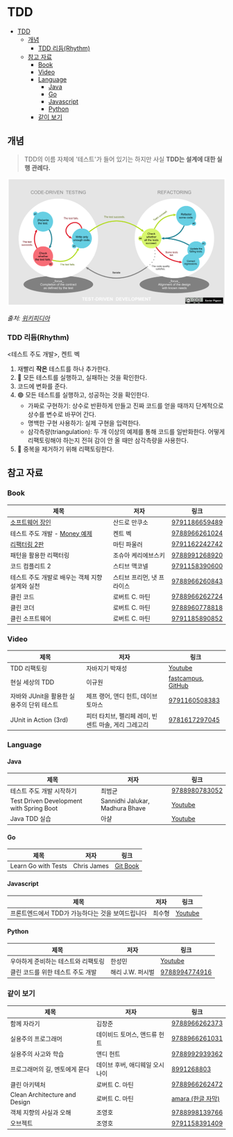 # TDD

- [TDD](#tdd)
  - [개념](#개념)
    - [TDD 리듬(Rhythm)](#tdd-리듬rhythm)
  - [참고 자료](#참고-자료)
    - [Book](#book)
    - [Video](#video)
    - [Language](#language)
      - [Java](#java)
      - [Go](#go)
      - [Javascript](#javascript)
      - [Python](#python)
    - [같이 보기](#같이-보기)

## 개념

> TDD의 이름 자체에 '테스트'가 들어 있기는 하지만 사실 **TDD는 설계에 대한 실행 관례다.**

![tdd-global-lifecycle](images/tdd-global-lifecycle.png)

_출처: [위키피디아](https://en.wikipedia.org/wiki/Test-driven_development)_

### TDD 리듬(Rhythm)

<테스트 주도 개발>, 켄트 벡

1. 재빨리 **작은** 테스트를 하나 추가한다.
2. 🔴 모든 테스트를 실행하고, 실패하는 것을 확인한다.
3. 코드에 변화를 준다.
4. 🟢 모든 테스트를 실행하고, 성공하는 것을 확인한다.
   - 가짜로 구현하기: 상수로 반환하게 만들고 진짜 코드를 얻을 때까지 단계적으로 상수를 변수로 바꾸어 간다.
   - 명백한 구현 사용하기: 실제 구현을 입력한다.
   - 삼각측량(triangulation): 두 개 이상의 예제를 통해 코드를 일반화한다. 어떻게 리팩토링해야 하는지 전혀 감이 안 올 때만 삼각측량을 사용한다.
5. 🔵 중복을 제거하기 위해 리팩토링한다.

## 참고 자료

### Book

| 제목                                                                                                  | 저자                       | 링크                                                                              |
| ----------------------------------------------------------------------------------------------------- | -------------------------- | --------------------------------------------------------------------------------- |
| [소프트웨어 장인](books/the-software-craftsman.md)                                                    | 산드로 만쿠소              | [9791186659489](https://www.gilbut.co.kr/book/view?bookcode=BN001288)             |
| 테스트 주도 개발 - [Money 예제](https://github.com/tdd-kata/java/blob/main/money-kent-beck/README.md) | 켄트 벡                    | [9788966261024](https://www.aladin.co.kr/shop/wproduct.aspx?ISBN=9788966261024)   |
| [리팩터링 2판](books/refactoring-2.md)                                                                | 마틴 파울러                | [9791162242742](https://www.hanbit.co.kr/store/books/look.php?p_code=B6952616555) |
| 패턴을 활용한 리팩터링                                                                                | 조슈아 케리에브스키        | [9788991268920](https://www.aladin.co.kr/shop/wproduct.aspx?ISBN=9788991268920)   |
| 코드 컴플리트 2                                                                                       | 스티브 맥코넬              | [9791158390600](https://wikibook.co.kr/code-complete-2/)                          |
| 테스트 주도 개발로 배우는 객체 지향 설계와 실천                                                       | 스티브 프리먼, 냇 프라이스 | [9788966260843](http://ebook.insightbook.co.kr/book/19)                           |
| 클린 코드                                                                                             | 로버트 C. 마틴             | [9788966262724](http://ebook.insightbook.co.kr/book/79)                           |
| 클린 코더                                                                                             | 로버트 C. 마틴             | [9788960778818](http://www.acornpub.co.kr/book/clean-coder)                       |
| 클린 소프트웨어                                                                                       | 로버트 C. 마틴             | [9791185890852](https://jpub.tistory.com/682)                                     |

### Video

| 제목                                       | 저자                                                 | 링크                                                                                                   |
| ------------------------------------------ | ---------------------------------------------------- | ------------------------------------------------------------------------------------------------------ |
| TDD 리팩토링                               | 자바지기 박재성                                      | [Youtube](https://youtu.be/bIeqAlmNRrA)                                                                |
| 현실 세상의 TDD                            | 이규원                                               | [fastcampus](https://www.fastcampus.co.kr/dev_red_ygw), [GitHub](https://github.com/gyuwon/TDDHandsOn) |
| 자바와 JUnit을 활용한 실용주의 단위 테스트 | 제프 랭어, 앤디 헌트, 데이브 토마스                  | [9791160508383](https://www.aladin.co.kr/shop/wproduct.aspx?ISBN=9791160508383)                        |
| JUnit in Action (3rd)                      | 피터 타치브, 펠리페 레미, 빈센트 마솔, 게리 그레고리 | [9781617297045](https://www.manning.com/books/junit-in-action-third-edition)                           |

### Language

#### Java

| 제목                                     | 저자                            | 링크                                                                                |
| ---------------------------------------- | ------------------------------- | ----------------------------------------------------------------------------------- |
| 테스트 주도 개발 시작하기                | 최범균                          | [9788980783052](https://www.aladin.co.kr/shop/wproduct.aspx?ISBN=9788980783052)     |
| Test Driven Development with Spring Boot | Sannidhi Jalukar, Madhura Bhave | [Youtube](https://youtu.be/s9vt6UJiHg4)                                             |
| Java TDD 실습                            | 아샬                            | [Youtube](https://www.youtube.com/playlist?list=PLbdtsbZUwdeRirBYnWrMSvKYS4CcmXCeU) |

#### Go

| 제목                | 저자        | 링크                                                              |
| ------------------- | ----------- | ----------------------------------------------------------------- |
| Learn Go with Tests | Chris James | [Git Book](https://github.com/MiryangJung/learn-go-with-tests-ko) |

#### Javascript

| 제목                                              | 저자   | 링크                                    |
| ------------------------------------------------- | ------ | --------------------------------------- |
| 프론트엔드에서 TDD가 가능하다는 것을 보여드립니다 | 최수형 | [Youtube](https://youtu.be/L1dtkLeIz-M) |

#### Python

| 제목                                | 저자             | 링크                                                                            |
| ----------------------------------- | ---------------- | ------------------------------------------------------------------------------- |
| 우아하게 준비하는 테스트와 리팩토링 | 한성민           | [Youtube](https://youtu.be/S5SY2pkmOy0)                                         |
| 클린 코드를 위한 테스트 주도 개발   | 해리 J.W. 퍼시벌 | [9788994774916](https://www.aladin.co.kr/shop/wproduct.aspx?ISBN=9788994774916) |

### 같이 보기

| 제목                           | 저자                           | 링크                                                                                                                |
| ------------------------------ | ------------------------------ | ------------------------------------------------------------------------------------------------------------------- |
| 함께 자라기                    | 김창준                         | [9788966262373](http://ebook.insightbook.co.kr/book/65)                                                             |
| 실용주의 프로그래머            | 데이비드 토머스, 앤드류 헌트   | [9788966261031](https://www.aladin.co.kr/shop/wproduct.aspx?ISBN=9788966261031)                                     |
| 실용주의 사고와 학습           | 앤디 헌트                      | [9788992939362](https://wikibook.co.kr/pragmatic-thinking-and-learning/)                                            |
| 프로그래머의 길, 멘토에게 묻다 | 데이브 후버, 애디웨일 오시나이 | [8991268803](https://www.aladin.co.kr/shop/wproduct.aspx?ISBN=8991268803)                                           |
| 클린 아키텍처                  | 로버트 C. 마틴                 | [9788966262472](https://blog.insightbook.co.kr/2019/08/08/%ED%81%B4%EB%A6%B0-%EC%95%84%ED%82%A4%ED%85%8D%EC%B2%98/) |
| Clean Architecture and Design  | 로버트 C. 마틴                 | [amara (한글 자막)](https://amara.org/ko/videos/0AtjY87egE3m/ko/796487/)                                            |
| 객체 지향의 사실과 오해        | 조영호                         | [9788998139766](https://wikibook.co.kr/object-orientation/)                                                         |
| 오브젝트                       | 조영호                         | [9791158391409](https://wikibook.co.kr/object/)                                                                     |

